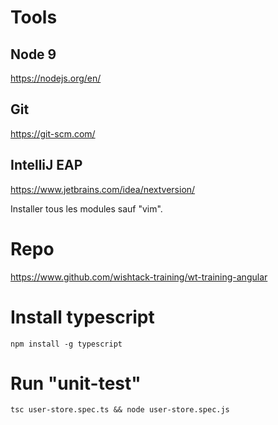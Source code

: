 # Tools

## Node 9
https://nodejs.org/en/

## Git
https://git-scm.com/

## IntelliJ EAP
https://www.jetbrains.com/idea/nextversion/

Installer tous les modules sauf "vim".

# Repo
https://www.github.com/wishtack-training/wt-training-angular

# Install typescript
`npm install -g typescript`

# Run "unit-test"

`tsc user-store.spec.ts && node user-store.spec.js`
